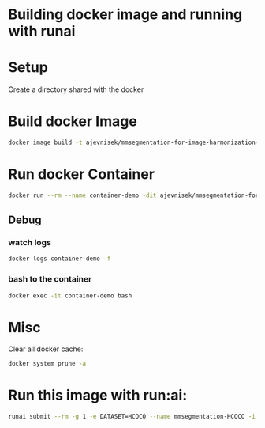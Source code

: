 # Building docker image and running with runai

# Setup
Create a directory shared with the docker

# Build docker Image
```bash
docker image build -t ajevnisek/mmsegmentation-for-image-harmonization-mask-prediction .
```


# Run docker Container
```bash
docker run --rm --name container-demo -dit ajevnisek/mmsegmentation-for-image-harmonization-mask-prediction
```
## Debug
### watch logs
```bash
docker logs container-demo -f
```

### bash to the container
```bash
docker exec -it container-demo bash
```


# Misc
Clear all docker cache:
```bash
docker system prune -a
```

# Run this image with run:ai:
```bash
runai submit --rm -g 1 -e DATASET=HCOCO --name mmsegmentation-HCOCO -i ajevnisek/mmsegmentation-for-image-harmonization-mask-prediction --pvc=storage:/storage
```
